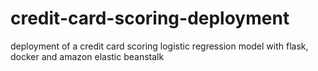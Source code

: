 # credit-card-scoring-deployment
deployment of a credit card scoring logistic regression model with flask, docker and amazon elastic beanstalk
